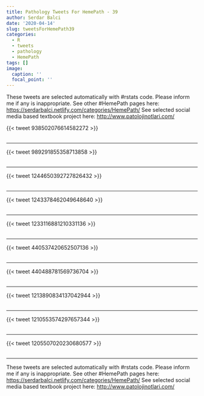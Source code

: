 ```yaml
---
title: Pathology Tweets For HemePath - 39
author: Serdar Balci
date: '2020-04-14'
slug: tweetsForHemePath39
categories:
  - R
  - tweets
  - pathology
  - HemePath
tags: []
image:
  caption: ''
  focal_point: ''
---
```



These tweets are selected automatically with #rstats code. Please inform me if any is inappropriate.
See other #HemePath pages here: https://serdarbalci.netlify.com/categories/HemePath/ 
See selected social media based textbook project here: http://www.patolojinotlari.com/

{{< tweet 938502076614582272 >}}
<br>
<br>
<hr>
{{< tweet 989291855358713858 >}}
<br>
<br>
<hr>
{{< tweet 1244650392727826432 >}}
<br>
<br>
<hr>
{{< tweet 1243378462049648640 >}}
<br>
<br>
<hr>
{{< tweet 1233116881210331136 >}}
<br>
<br>
<hr>
{{< tweet 440537420652507136 >}}
<br>
<br>
<hr>
{{< tweet 440488781569736704 >}}
<br>
<br>
<hr>
{{< tweet 1213890834137042944 >}}
<br>
<br>
<hr>
{{< tweet 1210553574297657344 >}}
<br>
<br>
<hr>
{{< tweet 1205507020230680577 >}}
<br>
<br>
<hr>


These tweets are selected automatically with #rstats code. Please inform me if any is inappropriate.
See other #HemePath pages here: https://serdarbalci.netlify.com/categories/HemePath/ 
See selected social media based textbook project here: http://www.patolojinotlari.com/
